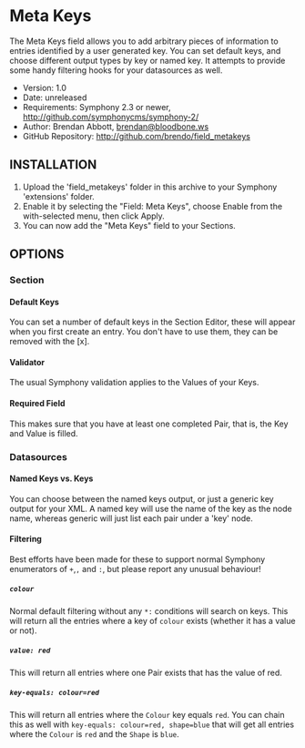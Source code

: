 # Meta Keys

The Meta Keys field allows you to add arbitrary pieces of information to entries
identified by a user generated key. You can set default keys, and choose different
output types by key or named key. It attempts to provide some handy filtering hooks
for your datasources as well.

- Version: 1.0
- Date: unreleased
- Requirements: Symphony 2.3 or newer, <http://github.com/symphonycms/symphony-2/>
- Author: Brendan Abbott, brendan@bloodbone.ws
- GitHub Repository: <http://github.com/brendo/field_metakeys>

## INSTALLATION

1. Upload the 'field_metakeys' folder in this archive to your Symphony 'extensions' folder.
2. Enable it by selecting the "Field: Meta Keys", choose Enable from the with-selected menu, then click Apply.
3. You can now add the "Meta Keys" field to your Sections.

## OPTIONS

### Section
#### Default Keys
You can set a number of default keys in the Section Editor, these will appear when you
first create an entry. You don't have to use them, they can be removed with the [x].

#### Validator
The usual Symphony validation applies to the Values of your Keys.

#### Required Field
This makes sure that you have at least one completed Pair, that is, the Key and Value is
filled.

### Datasources
#### Named Keys vs. Keys
You can choose between the named keys output, or just a generic key output for your XML.
A named key will use the name of the key as the node name, whereas generic will just list
each pair under a 'key' node.

#### Filtering
Best efforts have been made for these to support normal Symphony enumerators of `+`,`,` and `:`,
but please report any unusual behaviour!

##### `colour`
Normal default filtering without any `*:` conditions will search on keys. This will return all
the entries where a key of `colour` exists (whether it has a value or not).

##### `value: red`
This will return all entries where one Pair exists that has the value of red.

##### `key-equals: colour=red`
This will return all entries where the `Colour` key equals `red`. You can chain this as well with
`key-equals: colour=red, shape=blue` that will get all entries where the `Colour` is `red` and
the `Shape` is `blue`.
